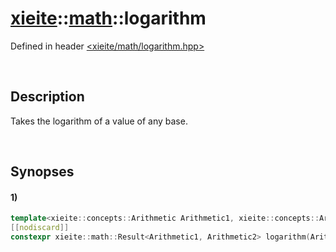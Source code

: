 # [xieite](../xieite.md)\:\:[math](../math.md)\:\:logarithm
Defined in header [<xieite/math/logarithm.hpp>](../../include/xieite/math/logarithm.hpp)

&nbsp;

## Description
Takes the logarithm of a value of any base.

&nbsp;

## Synopses
#### 1)
```cpp
template<xieite::concepts::Arithmetic Arithmetic1, xieite::concepts::Arithmetic Arithmetic2>
[[nodiscard]]
constexpr xieite::math::Result<Arithmetic1, Arithmetic2> logarithm(Arithmetic1 base, Arithmetic2 value) noexcept;
```
